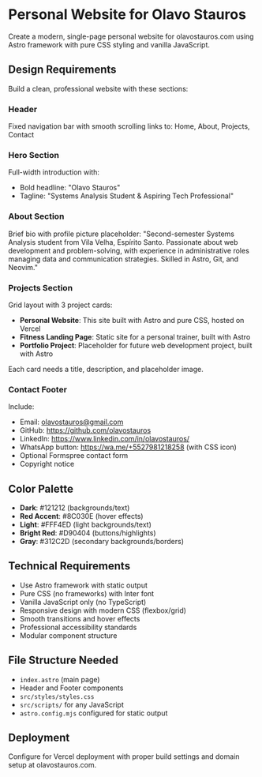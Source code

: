 # Personal Website for Olavo Stauros

Create a modern, single-page personal website for olavostauros.com using Astro framework with pure CSS styling and vanilla JavaScript.

## Design Requirements

Build a clean, professional website with these sections:

### Header
Fixed navigation bar with smooth scrolling links to: Home, About, Projects, Contact

### Hero Section  
Full-width introduction with:
- Bold headline: "Olavo Stauros"
- Tagline: "Systems Analysis Student & Aspiring Tech Professional"

### About Section
Brief bio with profile picture placeholder:
"Second-semester Systems Analysis student from Vila Velha, Espírito Santo. Passionate about web development and problem-solving, with experience in administrative roles managing data and communication strategies. Skilled in Astro, Git, and Neovim."

### Projects Section
Grid layout with 3 project cards:
- **Personal Website**: This site built with Astro and pure CSS, hosted on Vercel
- **Fitness Landing Page**: Static site for a personal trainer, built with Astro  
- **Portfolio Project**: Placeholder for future web development project, built with Astro

Each card needs a title, description, and placeholder image.

### Contact Footer
Include:
- Email: olavostauros@gmail.com
- GitHub: https://github.com/olavostauros
- LinkedIn: https://www.linkedin.com/in/olavostauros/
- WhatsApp button: https://wa.me/+5527981218258 (with CSS icon)
- Optional Formspree contact form
- Copyright notice

## Color Palette
- **Dark**: #121212 (backgrounds/text)
- **Red Accent**: #8C030E (hover effects)  
- **Light**: #FFF4ED (light backgrounds/text)
- **Bright Red**: #D90404 (buttons/highlights)
- **Gray**: #312C2D (secondary backgrounds/borders)

## Technical Requirements

- Use Astro framework with static output
- Pure CSS (no frameworks) with Inter font
- Vanilla JavaScript only (no TypeScript)
- Responsive design with modern CSS (flexbox/grid)
- Smooth transitions and hover effects
- Professional accessibility standards
- Modular component structure

## File Structure Needed
- `index.astro` (main page)
- Header and Footer components  
- `src/styles/styles.css`
- `src/scripts/` for any JavaScript
- `astro.config.mjs` configured for static output

## Deployment
Configure for Vercel deployment with proper build settings and domain setup at olavostauros.com.
